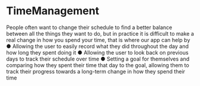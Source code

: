 # TimeManagement

People often want to change their schedule to find a better balance between all the things they want to do, 
but in practice it is difficult to make a real change in how you spend your time, that is where our app can help by
●	Allowing the user to easily record what they did throughout the day and how long they spent doing it
●	Allowing the user to look back on previous days to track their schedule over time
●	Setting a goal for themselves and comparing how they spent their time that day to the goal,
allowing them to track their progress towards a long-term change in how they spend their time 
